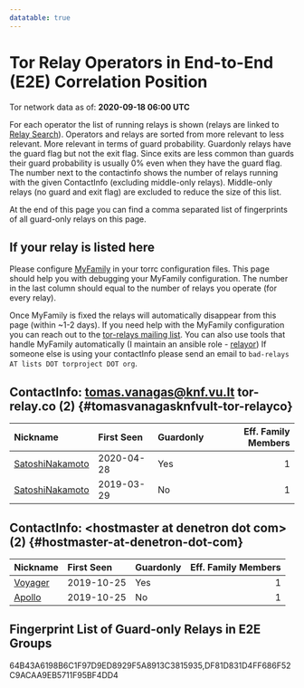 ```yaml
---
datatable: true
---
```



# Tor Relay Operators in End-to-End (E2E) Correlation Position

Tor network data as of: **2020-09-18 06:00 UTC**

For each operator the list of running relays is shown (relays are linked to [Relay Search](https://metrics.torproject.org/rs.html)).
Operators and relays are sorted from more relevant to less relevant. More relevant in terms of guard probability.
Guardonly relays have the guard flag but not the exit flag.
Since exits are less common than guards their guard probability is usually 0% even when they have the guard flag.
The number next to the contactinfo shows the number of relays running with the given ContactInfo (excluding middle-only relays).
Middle-only relays (no guard and exit flag) are excluded to reduce the size of this list.

At the end of this page you can find a comma separated list of fingerprints of all guard-only relays on this page.

## If your relay is listed here
Please configure [MyFamily](https://www.torproject.org/docs/tor-manual.html.en#MyFamily) in your torrc configuration files.
This page should help you with debugging your MyFamily configuration. The number in the last column should equal to the number of
relays you operate (for every relay).

Once MyFamily is fixed the relays will automatically disappear from this page (within ~1-2 days).
If you need help with the MyFamily configuration you can reach out to the
[tor-relays mailing list](https://lists.torproject.org/cgi-bin/mailman/listinfo/tor-relays).
You can also use tools that handle MyFamily automatically (I maintain an ansible role - 
[relayor](https://medium.com/@nusenu/deploying-tor-relays-with-ansible-6612593fa34d))
If someone else is using your contactInfo please send an email to ```bad-relays AT lists DOT torproject DOT org```.


## ContactInfo: tomas.vanagas@knf.vu.lt tor-relay.co (2) {#tomasvanagasknfvult-tor-relayco}

| Nickname                                                                                                   | First Seen   | Guardonly   |   Eff. Family Members |
|:-----------------------------------------------------------------------------------------------------------|:-------------|:------------|----------------------:|
| [SatoshiNakamoto](https://metrics.torproject.org/rs.html#details/64B43A6198B6C1F97D9ED8929F5A8913C3815935) | 2020-04-28   | Yes         |                     1 |
| [SatoshiNakamoto](https://metrics.torproject.org/rs.html#details/1939CC1B41298A49C0684878813DED5CD1A9EE98) | 2019-03-29   | No          |                     1 |

## ContactInfo: &lt;hostmaster at denetron dot com&gt; (2) {#hostmaster-at-denetron-dot-com}

| Nickname                                                                                           | First Seen   | Guardonly   |   Eff. Family Members |
|:---------------------------------------------------------------------------------------------------|:-------------|:------------|----------------------:|
| [Voyager](https://metrics.torproject.org/rs.html#details/DF81D831D4FF686F52C9ACAA9EB5711F95BF4DD4) | 2019-10-25   | Yes         |                     1 |
| [Apollo](https://metrics.torproject.org/rs.html#details/71840F45C2478347B872321066F9805D1A1B79FD)  | 2019-10-25   | No          |                     1 |


## Fingerprint List of Guard-only Relays in E2E Groups

64B43A6198B6C1F97D9ED8929F5A8913C3815935,DF81D831D4FF686F52C9ACAA9EB5711F95BF4DD4